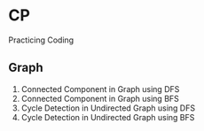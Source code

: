 # CP
Practicing Coding

Graph
--------------------------------------------
1. Connected Component in Graph using DFS
2. Connected Component in Graph using BFS
3. Cycle Detection in Undirected Graph using DFS
4. Cycle Detection in Undirected Graph using BFS
